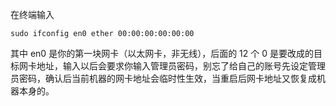 在终端输入
```
sudo ifconfig en0 ether 00:00:00:00:00:00
```
其中 en0 是你的第一块网卡（以太网卡，非无线），后面的 12 个 0 是要改成的目标网卡地址，输入以后会要求你输入管理员密码，别忘了给自己的账号先设定管理员密码，确认后当前机器的网卡地址会临时性生效，当重启后网卡地址又恢复成机器本身的。
